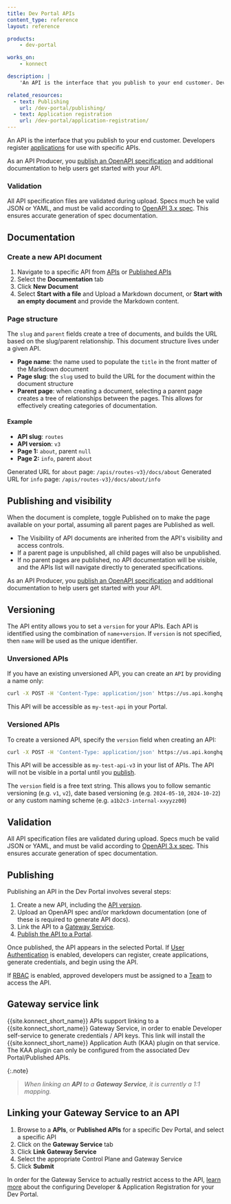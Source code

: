 ```yaml
---
title: Dev Portal APIs
content_type: reference
layout: reference

products:
    - dev-portal

works_on:
    - konnect

description: | 
    'An API is the interface that you publish to your end customer. Developers register applications for use with specific APIs.'

related_resources:
  - text: Publishing
    url: /dev-portal/publishing/
  - text: Application registration
    url: /dev-portal/application-registration/
---
```



An API is the interface that you publish to your end customer. Developers register [applications](/dev-portal/access-and-approval/) for use with specific APIs.

As an API Producer, you [publish an OpenAPI specification](/dev-portal/publishing) and additional documentation to help users get started with your API.


### Validation

All API specification files are validated during upload. Specs much be valid JSON or YAML, and must be valid according to [OpenAPI 3.x spec](https://spec.openapis.org/). This ensures accurate generation of spec documentation.

## Documentation


### Create a new API document

1. Navigate to a specific API from [APIs](/dev-portal/apis) or [Published APIs](/dev-portal/publishing)
2. Select the **Documentation** tab
3. Click **New Document**
4. Select **Start with a file** and Upload a Markdown document, or **Start with an empty document** and provide the Markdown content.

### Page structure

The `slug` and `parent` fields create a tree of documents, and builds the URL based on the slug/parent relationship. This document structure lives under a given API.

* **Page name**: the name used to populate the `title` in the front matter of the Markdown document
* **Page slug**: the `slug` used to build the URL for the document within the document structure
* **Parent page**: when creating a document, selecting a parent page creates a tree of relationships between the pages. This allows for effectively creating categories of documentation.

#### Example
* **API slug**: `routes`
* **API version**: `v3`
* **Page 1:** `about`, parent `null`
* **Page 2:** `info`, parent `about`

Generated URL for `about` page: `/apis/routes-v3}/docs/about`
Generated URL for `info` page: `/apis/routes-v3}/docs/about/info`

## Publishing and visibility

When the document is complete, toggle Published on to make the page available on your portal, assuming all parent pages are Published as well.

* The Visibility of API documents are inherited from the API's visibility and access controls. 
* If a parent page is unpublished, all child pages will also be unpublished. 
* If no parent pages are published, no API documentation will be visible, and the APIs list will navigate directly to generated specifications.

As an API Producer, you [publish an OpenAPI specification](/dev-portal/publishing) and additional documentation to help users get started with your API.

## Versioning

The API entity allows you to set a `version` for your APIs. Each API is identified using the combination of `name+version`. If `version` is not specified, then `name` will be used as the unique identifier. 


### Unversioned APIs

If you have an existing unversioned API, you can create an `API` by providing a name only:

```bash
curl -X POST -H 'Content-Type: application/json' https://us.api.konghq.com/v3/apis -d '{"name": "My Test API"}'
```

This API will be accessible as `my-test-api` in your Portal.

### Versioned APIs

To create a versioned API, specify the `version` field when creating an API:

```bash
curl -X POST -H 'Content-Type: application/json' https://us.api.konghq.com/v3/apis -d '{"name": "My Test API", "version": "v3"}'
```

This API will be accessible as `my-test-api-v3` in your list of APIs. The API will not be visible in a portal until you [publish](/dev-portal/publishing).

The `version` field is a free text string. This allows you to follow semantic versioning (e.g. `v1`, `v2`), date based versioning (e.g. `2024-05-10`, `2024-10-22`) or any custom naming scheme (e.g. `a1b2c3-internal-xxyyzz00`)


## Validation

All API specification files are validated during upload. Specs much be valid JSON or YAML, and must be valid according to [OpenAPI 3.x spec](https://spec.openapis.org/). This ensures accurate generation of spec documentation.

## Publishing 

Publishing an API in the Dev Portal involves several steps:

1. Create a new API, including the [API version](/dev-portal/apis/#versioning).
2. Upload an OpenAPI spec and/or markdown documentation (one of these is required to generate API docs).
3. Link the API to a [Gateway Service](/dev-portal/#gateway-service-link).
4. [Publish the API to a Portal](/dev-portal/publishing).

Once published, the API appears in the selected Portal. If [User Authentication](/dev-portal/security-settings/) is enabled, developers can register, create applications, generate credentials, and begin using the API.

If [RBAC](/dev-portal/security-settings/) is enabled, approved developers must be assigned to a [Team](/dev-portal/access-and-approval/) to access the API.



## Gateway service link


{{site.konnect_short_name}} APIs support linking to a {{site.konnect_short_name}} Gateway Service, in order to enable Developer self-service to generate credentials /  API keys. This link will install the {{site.konnect_short_name}} Application Auth (KAA) plugin on that service. The KAA plugin can only be configured from the associated Dev Portal/Published APIs.

{:.note}
> *When linking an **API** to a **Gateway Service**, it is currently a 1:1 mapping.*

## Linking your Gateway Service to an API
1. Browse to a **APIs**, or **Published APIs** for a specific Dev Portal, and select a specific API
1. Click on the **Gateway Service** tab
1. Click **Link Gateway Service**
1. Select the appropriate Control Plane and Gateway Service
1. Click **Submit**

In order for the Gateway Service to actually restrict access to the API, [learn more](/dev-portal/application-registration/) about the configuring Developer & Application Registration for your Dev Portal.
